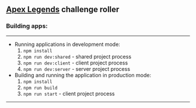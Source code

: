 ## [Apex Legends](https://www.ea.com/games/apex-legends) challenge roller
### Building apps:
___
* Running applications in development mode:
    1. `npm install`
    2. `npm run dev:shared` - shared project process
    3. `npm run dev:client` - client project process
    4. `npm run dev:server` - server project process
* Building and running the application in production mode:
    1. `npm install`
    2. `npm run build`
    3. `npm run start` - client project process
___

